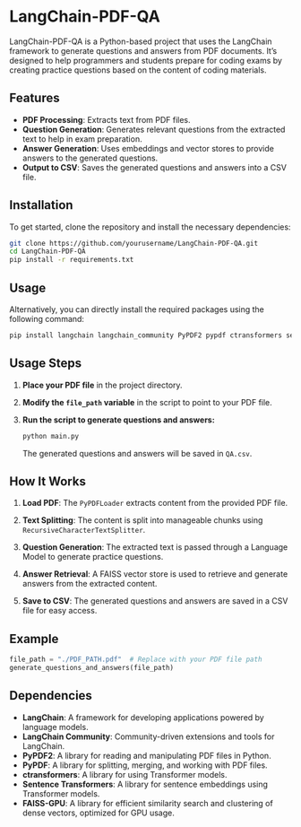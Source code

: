# LangChain-PDF-QA

LangChain-PDF-QA is a Python-based project that uses the LangChain framework to generate questions and answers from PDF documents. It’s designed to help programmers and students prepare for coding exams by creating practice questions based on the content of coding materials.

## Features

- **PDF Processing**: Extracts text from PDF files.
- **Question Generation**: Generates relevant questions from the extracted text to help in exam preparation.
- **Answer Generation**: Uses embeddings and vector stores to provide answers to the generated questions.
- **Output to CSV**: Saves the generated questions and answers into a CSV file.

## Installation

To get started, clone the repository and install the necessary dependencies:

```bash
git clone https://github.com/yourusername/LangChain-PDF-QA.git
cd LangChain-PDF-QA
pip install -r requirements.txt
```
## Usage

Alternatively, you can directly install the required packages using the following command:

```bash
pip install langchain langchain_community PyPDF2 pypdf ctransformers sentence_transformers faiss-gpu
```
## Usage Steps

1. **Place your PDF file** in the project directory.

2. **Modify the `file_path` variable** in the script to point to your PDF file.

3. **Run the script to generate questions and answers:**

    ```bash
    python main.py
    ```

   The generated questions and answers will be saved in `QA.csv`.

## How It Works

1. **Load PDF**: The `PyPDFLoader` extracts content from the provided PDF file.

2. **Text Splitting**: The content is split into manageable chunks using `RecursiveCharacterTextSplitter`.

3. **Question Generation**: The extracted text is passed through a Language Model to generate practice questions.

4. **Answer Retrieval**: A FAISS vector store is used to retrieve and generate answers from the extracted content.

5. **Save to CSV**: The generated questions and answers are saved in a CSV file for easy access.

## Example

```python
file_path = "./PDF_PATH.pdf"  # Replace with your PDF file path
generate_questions_and_answers(file_path)
```
## Dependencies

- **LangChain**: A framework for developing applications powered by language models.
- **LangChain Community**: Community-driven extensions and tools for LangChain.
- **PyPDF2**: A library for reading and manipulating PDF files in Python.
- **PyPDF**: A library for splitting, merging, and working with PDF files.
- **ctransformers**: A library for using Transformer models.
- **Sentence Transformers**: A library for sentence embeddings using Transformer models.
- **FAISS-GPU**: A library for efficient similarity search and clustering of dense vectors, optimized for GPU usage.

